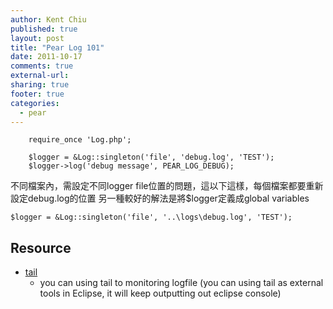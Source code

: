 ```yaml
---
author: Kent Chiu
published: true
layout: post
title: "Pear Log 101"
date: 2011-10-17
comments: true
external-url:
sharing: true
footer: true
categories:
  - pear
---
```






```
    require_once 'Log.php';
     
    $logger = &Log::singleton('file', 'debug.log', 'TEST');
    $logger->log('debug message', PEAR_LOG_DEBUG);

```

不同檔案內，需設定不同logger
file位置的問題，這以下這樣，每個檔案都要重新設定debug.log的位置
另一種較好的解法是將\$logger定義成global variables


```
$logger = &Log::singleton('file', '..\logs\debug.log', 'TEST');

```

Resource
--------

-   [tail](http://wiki.kent-chiu.com/lib/exe/fetch.php?media=php:lang:tail.rar "php:lang:tail.rar")
    - you can using tail to monitoring logfile (you can using tail as
    external tools in Eclipse, it will keep outputting out eclipse
    console)

